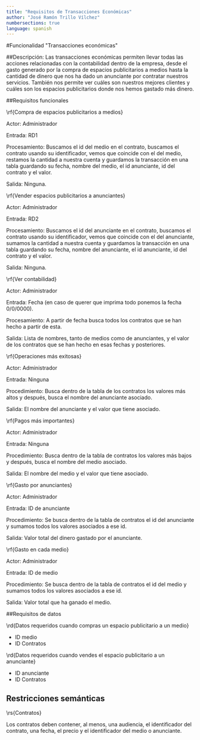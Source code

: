 ```yaml
---
title: "Requisitos de Transacciones Económicas"
author: "José Ramón Trillo Vílchez"
numbersections: true
language: spanish
---
```


#Funcionalidad "Transacciones económicas"

##Descripción:
Las transacciones económicas permiten llevar todas las acciones relacionadas con la contabilidad dentro de la empresa, desde el gasto generado por la compra de espacios publicitarios a medios hasta la cantidad de dinero que nos ha dado un anunciante por contratar nuestros servicios. También nos permite ver cuáles son nuestros mejores clientes y cuáles son los espacios publicitarios donde nos hemos gastado más dinero.

##Requisitos funcionales

\rf{Compra de espacios publicitarios a medios}

Actor:
Administrador

Entrada:
RD1

Procesamiento:
Buscamos el id del medio en el contrato, buscamos el contrato usando su identificador, vemos que coincide con el del medio, restamos la cantidad a nuestra cuenta y guardamos la transacción en una tabla guardando su fecha, nombre del medio, el id anunciante, id del contrato y el valor.

Salida:
Ninguna.

\rf{Vender espacios publicitarios a anunciantes}

Actor:
Administrador

Entrada:
RD2

Procesamiento:
Buscamos el id del anunciante en el contrato, buscamos el contrato usando su identificador, vemos que coincide con el del anunciante, sumamos la cantidad a nuestra cuenta y guardamos la transacción en una tabla guardando su fecha, nombre del anunciante, el id anunciante, id del contrato y el valor.

Salida:
Ninguna.

\rf{Ver contabilidad}

Actor:
Administrador

Entrada:
Fecha (en caso de querer que imprima todo ponemos la fecha 0/0/0000).

Procesamiento:
A partir de fecha busca todos los contratos que se han hecho a partir de esta.

Salida:
Lista de nombres, tanto de medios como de anunciantes, y el valor de los contratos que se han hecho en esas fechas y posteriores.

\rf{Operaciones más exitosas}

Actor:
Administrador

Entrada:
Ninguna

Procedimiento:
Busca dentro de la tabla de los contratos los valores más altos y después, busca el nombre del anunciante asociado.

Salida:
El nombre del anunciante y el valor que tiene asociado.

\rf{Pagos más importantes}

Actor:
Administrador

Entrada:
Ninguna

Procedimiento:
Busca dentro de la tabla de contratos los valores más bajos y después, busca el nombre del medio asociado.

Salida:
El nombre del medio y el valor que tiene asociado.

\rf{Gasto por anunciantes}

Actor:
Administrador

Entrada:
ID de anunciante

Procedimiento:
Se busca dentro de la tabla de contratos el id del anunciante y sumamos todos los valores asociados a ese id.

Salida:
Valor total del dinero gastado por el anunciante.

\rf{Gasto en cada medio}

Actor:
Administrador

Entrada:
ID de medio

Procedimiento:
Se busca dentro de la tabla de contratos el id del medio y sumamos todos los valores asociados a ese id.

Salida:
Valor total que ha ganado el medio.

##Requisitos de datos

\rd{Datos requeridos cuando compras un espacio publicitario a un medio}

- ID medio 
- ID Contratos

\rd{Datos requeridos cuando vendes el espacio publicitario a un anunciante}

- ID anunciante 
- ID Contratos

## Restricciones semánticas

\rs{Contratos}

Los contratos deben contener, al menos, una audiencia, el identificador del contrato, una fecha, el precio y el identificador del medio o anunciante.
